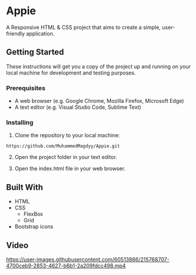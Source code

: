 # Appie

A Responsive HTML & CSS project that aims to create a simple, user-friendly application.

## Getting Started

These instructions will get you a copy of the project up and running on your local machine for development and testing purposes.

### Prerequisites

- A web browser (e.g. Google Chrome, Mozilla Firefox, Microsoft Edge)
- A text editor (e.g. Visual Studio Code, Sublime Text)

### Installing

1. Clone the repository to your local machine:
```
https://github.com/MuhammedMagdyy/Appie.git
```

2. Open the project folder in your text editor.

3. Open the index.html file in your web browser.

## Built With

- HTML
- CSS
  * FlexBox
  * Grid
- Bootstrap icons

## Video
https://user-images.githubusercontent.com/60513866/215768707-4700ceb9-2853-4627-b6b1-2a209fdcc498.mp4

